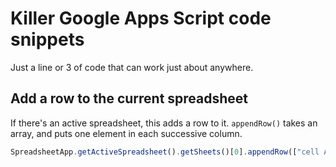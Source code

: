 # Killer Google Apps Script code snippets

Just a line or 3 of code that can work just about anywhere.

## Add a row to the current spreadsheet

If there's an active spreadsheet, this adds a row to it. `appendRow()` takes an array, and puts one 
element in each successive column.

```js
SpreadsheetApp.getActiveSpreadsheet().getSheets()[0].appendRow(["cell A", "cell B"])
```
